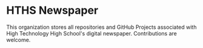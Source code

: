 # HTHS Newspaper

This organization stores all repositories and GitHub Projects associated with High Technology High School's digital newspaper. Contributions are welcome.
